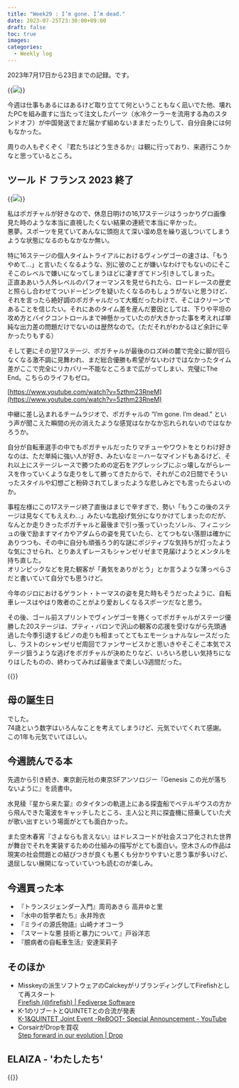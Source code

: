```yaml
---
title: "Week29 : I’m gone. I’m dead."
date: 2023-07-25T23:30:00+09:00
draft: false
toc: true
images:
categories:
  - Weekly log
---
```


2023年7月17日から23日までの記録。です。

{{<image src= "/images/images/230721.webp">}}

今週は仕事もあるにはあるけど取り立てて何ということもなく凪いでた他、壊れたPCを組み直すに当たって注文したパーツ（水冷クーラーを流用する為のスタンドオフ）が中国発送でまだ届かず組めないままだったりして、自分自身には何もなかった。

周りの人もぞくぞく『君たちはどう生きるか』は観に行っており、来週行こうかなと思っているところ。

<!--more-->

## ツール ド フランス 2023 終了

{{<image src="/images/2023/0720_tdf17.webp">}}

私はポガチャルが好きなので、休息日明けの16,17ステージはうっかりグロ画像見た時のような本当に直視したくない結果の連続で本当に辛かった。  
悪夢。スポーツを見ていてあんなに頭抱えて深い溜め息を繰り返しついてしまうような状態になるのもなかなか無い。

特に16ステージの個人タイムトライアルにおけるヴィンゲゴーの速さは、「もうやめて…」と言いたくなるような、別に彼のことが嫌いなわけでもないのにそこそこのレベルで嫌いになってしまうほどに凄すぎてドン引きしてしまった。  
正直ああいう人外レベルのパフォーマンスを見せられたら、ロードレースの歴史と照らし合わせてついドーピングを疑いたくなるのもしょうがないと思うけど、それを言ったら絶好調のポガチャルだって大概だったわけで、そこはクリーンであることを信じたい。それにあのタイム差を産んだ要因としては、下りや平坦の攻め方とバイクコントロールまで神懸かっていたのが大きかった事を考えれば単純な出力差の問題だけでないのは歴然なので。（ただそれがわかるほど余計に辛かったりもする）

そして更にその翌17ステージ、ポガチャルが最後のロズ峠の麓で完全に脚が回らなくなる激不調に見舞われ、まだ総合優勝も希望がないわけではなかったタイム差がここで完全にリカバリー不能なところまで広がってしまい、完璧にThe End。こちらのライフもゼロ。

[https://www.youtube.com/watch?v=5zthm23RneM](https://www.youtube.com/watch?v=5zthm23RneM)

中継に差し込まれるチームラジオで、ポガチャルの “I’m gone. I’m dead.” という声が聞こえた瞬間の光の消えたような感覚はなかなか忘れられないのではなかろうか。

自分が自転車選手の中でもポガチャルだったりマチューやワウトをとりわけ好きなのは、ただ単純に強い人が好き、みたいなミーハーなマインドもあるけど、それ以上にステージレースで勝つための定石をアグレッシブにぶっ壊しながらレースを作っていくような走りをして勝ってきたからで、それがこの2日間でそういったスタイルや幻想ごと粉砕されてしまったような悲しみとでも言ったらよいのか。

事程左様にこの17ステージ終了直後はまじで辛すぎで、勢い「もうこの後のステージは見なくてもええわ…」みたいな匙投げ気分になりかけてしまったのだが、なんとか走りきったポガチャルと最後まで引っ張っていったソレル、フィニッシュの後で励ますマイカやアダムらの姿を見ていたら、とてつもない落胆は確かにありつつも、その中に自分も頑張ろう的な謎にポジティブな気持ちが灯ったような気にさせられ、とりあえずレースもシャンゼリゼまで見届けようとメンタルを持ち直した。  
オリンピックなどを見た観客が「勇気をありがとう」とか言うような薄っぺらさだと書いていて自分でも思うけど。

今年のジロにおけるゲラント・トーマスの姿を見た時もそうだったように、自転車レースはやはり敗者のことがより愛おしくなるスポーツだなと思う。

その後、ゴール前スプリントでヴィンゲゴーを捲くってポガチャルがステージ優勝した20ステージは、プティ・バロンで沢山の観客の応援を受けながら先頭通過した今季引退するピノの走りも相まってとてもエモーショナルなレースだったし、ラストのシャンゼリゼ周回でファンサービスかと思いきやそこそこ本気でステージ狙うような逃げをポガチャルが決めたりなど、いろいろ悲しい気持ちになりはしたものの、終わってみれば最後まで楽しい3週間だった。

{{<youtube z9uy0n6j1cs>}}

## 母の誕生日

でした。  
74歳という数字はいろんなことを考えてしまうけど、元気でいてくれて感謝。  
この1年も元気でいてほしい。

## 今週読んでる本

先週から引き続き、東京創元社の東京SFアンソロジー『Genesis この光が落ちないように』を読書中。

水見稜『星から来た宴』のタイタンの軌道上にある探査船でベテルギウスの方から飛んできた電波をキャッチしたところ、主人公と共に探査機に搭乗していた犬が歌い出すという場面がとても面白かった。

また空木春宵『さよならも言えない』はドレスコードが社会スコア化された世界が舞台でそれを実装するための仕組みの描写がとても面白い。空木さんの作品は現実の社会問題との結びつきが良くも悪くも分かりやすいと思う事が多いけど、退屈しない展開になっていていつも読むのが楽しみ。

## 今週買った本

- 『トランスジェンダー入門』周司あきら 高井ゆと里
- 『水中の哲学者たち』永井玲衣
- 『ミライの源氏物語』山崎ナオコーラ
- 『スマートな悪 技術と暴力について』戸谷洋志
- 『臆病者の自転車生活』安達茉莉子

## そのほか

- Misskeyの派生ソフトウェアのCalckeyがリブランディングしてFirefishとして再スタート  
    [Firefish (@firefish) | Fediverse Software](https://www.notion.so/Firefish-firefish-Fediverse-Software-61fd511c70ad4f8d98f4fa709128c859?pvs=21)
- K-1のリブートとQUINTETとの合流が発表  
    [K-1&QUINTET Joint Event -ReBOOT- Special Announcement - YouTube](https://www.notion.so/K-1-QUINTET-Joint-Event-ReBOOT-Special-Announcement-YouTube-cdb36dc04cd5422981785980b7ab3bc3?pvs=21)
- CorsairがDropを買収  
    [Step forward in our evolution | Drop](https://www.notion.so/Step-forward-in-our-evolution-Drop-a667b0e19b1a44059012adabcc00adc6?pvs=21)
    

## ELAIZA - 'わたしたち'
{{<youtube L75vE2JeM48>}}